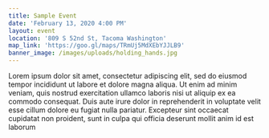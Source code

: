 ```yaml
---
title: Sample Event
date: 'February 13, 2020 4:00 PM'
layout: event
location: '809 S 52nd St, Tacoma Washington'
map_link: 'https://goo.gl/maps/TRmUj5MdXEbYJJLB9'
banner_image: /images/uploads/holding_hands.jpg
---
```

Lorem ipsum dolor sit amet, consectetur adipiscing elit, sed do eiusmod tempor incididunt ut labore et dolore magna aliqua. Ut enim ad minim veniam, quis nostrud exercitation ullamco laboris nisi ut aliquip ex ea commodo consequat. Duis aute irure dolor in reprehenderit in voluptate velit esse cillum dolore eu fugiat nulla pariatur. Excepteur sint occaecat cupidatat non proident, sunt in culpa qui officia deserunt mollit anim id est laborum
